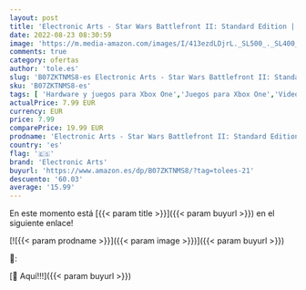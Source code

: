```yaml
---
layout: post
title: 'Electronic Arts - Star Wars Battlefront II: Standard Edition | Xbox One - Código de descarga'
date: 2022-08-23 08:30:59
image: 'https://m.media-amazon.com/images/I/413ezdLDjrL._SL500_._SL400_.jpg'
comments: true
category: ofertas
author: 'tole.es'
slug: 'B07ZKTNMS8-es Electronic Arts - Star Wars Battlefront II: Standard...'
sku: 'B07ZKTNMS8-es'
tags: [ 'Hardware y juegos para Xbox One','Juegos para Xbox One','Videojuegos','electronic arts','xbox','🇪🇸', ]
actualPrice: 7.99 EUR
currency: EUR
price: 7.99
comparePrice: 19.99 EUR
prodname: 'Electronic Arts - Star Wars Battlefront II: Standard Edition | Xbox One - Código de descarga'
country: 'es'
flag: '🇪🇸'
brand: 'Electronic Arts'
buyurl: 'https://www.amazon.es/dp/B07ZKTNMS8/?tag=tolees-21'
descuento: '60.03'
average: '15.99'
---
```


En este momento está [{{< param title >}}]({{< param buyurl >}}) en el siguiente enlace!

[![{{< param prodname >}}]({{< param image >}})]({{< param buyurl >}})

🔎:


[🛒 Aquí!!!]({{< param buyurl >}})
